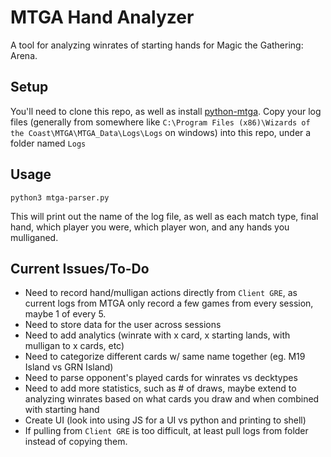 # MTGA Hand Analyzer 
A tool for analyzing winrates of starting hands for Magic the Gathering: Arena.

## Setup
You'll need to clone this repo, as well as install [python-mtga](https://github.com/mtgatracker/python-mtga).
Copy your log files (generally from somewhere like `C:\Program Files (x86)\Wizards of the Coast\MTGA\MTGA_Data\Logs\Logs` on windows) into this repo, under a folder named `Logs`

## Usage
```
python3 mtga-parser.py
```
This will print out the name of the log file, as well as each match type, final hand, which player you were, which player won, and any hands you mulliganed.

## Current Issues/To-Do
- Need to record hand/mulligan actions directly from `Client GRE`, as current logs from MTGA only record a few games from every session, maybe 1 of every 5.
- Need to store data for the user across sessions
- Need to add analytics (winrate with x card, x starting lands, with mulligan to x cards, etc)
- Need to categorize different cards w/ same name together (eg. M19 Island vs GRN Island)
- Need to parse opponent's played cards for winrates vs decktypes
- Need to add more statistics, such as # of draws, maybe extend to analyzing winrates based on what cards you draw and when combined with starting hand
- Create UI (look into using JS for a UI vs python and printing to shell)
- If pulling from `Client GRE` is too difficult, at least pull logs from folder instead of copying them.
